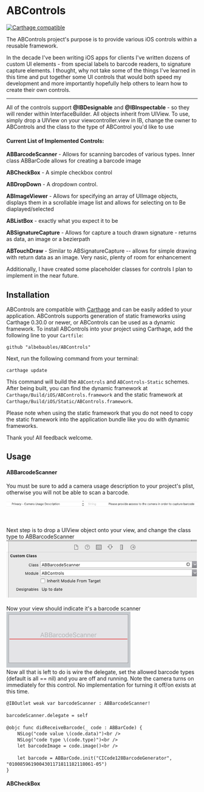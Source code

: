# ABControls

[![Carthage compatible](https://img.shields.io/badge/Carthage-compatible-4BC51D.svg?style=flat)](https://github.com/Carthage/Carthage)

The ABControls project's purpose is to provide various iOS controls within
 a reusable framework.

In the decade I've been writing iOS apps for clients I've written dozens of
 custom UI elements - from special labels to barcode readers, to signature 
 capture elements.  I thought, why not take some of the things I've learned
 in this time and put together some UI controls that would both speed my 
 development and more importantly hopefully help others to learn how to create
  their own controls.

---
All of the controls support **@IBDesignable** and **@IBInspectable** - so they will render within InterfaceBuilder.  All objects inherit from UIView.    To use, simply drop a UIView on your viewcontroller.view in IB, change the  owner to ABControls and the class to the type of ABControl you'd like to use

#### Current List of Implemented Controls:

**ABBarcodeScanner** - Allows for scanning barcodes of various types.  Inner class ABBarCode allows for creating a barcode image

**ABCheckBox** - A simple checkbox control

**ABDropDown** - A dropdown control.  

**ABImageViewer** - Allows for specifying an array of UIImage objects, displays them in a scrollable image list and allows for selecting on to Be diaplayed/selected

**ABListBox** - exactly what you expect it to be

**ABSignatureCapture** - Allows for capture a touch drawn signature - returns as data, an image or a bezierpath

**ABTouchDraw** - Similar to ABSignatureCapture -- allows for simple drawing with return data as an image.  Very nasic, plenty of room for enhancement

Additionally, I have created some placeholder classes for controls I plan to implement in the near future.



## Installation

ABControls are compatible with [Carthage](https://github.com/Carthage/Carthage)
and can be easily added to your application. ABControls supports generation
of static frameworks using Carthage 0.30.0 or newer, or ABControls can be
used as a dynamic framework. To install ABControls into your project using
Carthage, add the following line to your `Cartfile`:

    github "albebaubles/ABControls"

Next, run the following command from your terminal:

    carthage update

This command will build the `ABControls` and `ABControls-Static` schemes.
After being built, you can find the dynamic framework at
`Carthage/Build/iOS/ABControls.framework` and the static framework at
`Carthage/Build/iOS/Static/ABControls.framework`.

Please note when using the static framework that you do not need to copy
the static framework into the application bundle like you do with dynamic
frameworks.

Thank you!  All feedback welcome.

## Usage

#### ABBarcodeScanner<br />
You must be sure to add a camera usage description to your project's plist, otherwise you will not
be able to scan a barcode. 

![camera access setting](docs/img/cameraAccess.png "plist camera usage statement")

 <br /><br />
Next step is to drop a UIView object onto your view, and change the class type to ABBarcodeScanner
![set class](docs/img/abbarcodeSetClass.png )
<br /><br />
Now your view should indicate it's a barcode scanner<br />
![set class](docs/img/ABBarcodeScanner.png )
<br />
Now all that is left to do is wire the delegate, set the allowed barcode types 
(default is all == nil) and you are off and running.  Note the camera turns on
immediately for this control.  No implementation for turning it off/on exists at this time.

    @IBOutlet weak var barcodeScanner : ABBarcodeScanner!

    barcodeScanner.delegate = self

    @objc func didReceiveBarcode(_ code : ABBarCode) {
        NSLog("code value \(code.data)")<br />
        NSLog("code type \(code.type)")<br />
        let barcodeImage = code.image()<br />
    
        let barcode = ABBarCode.init("CICode128BarcodeGenerator", "0100859619004301171811182118061-05")
    }


#### ABCheckBox
